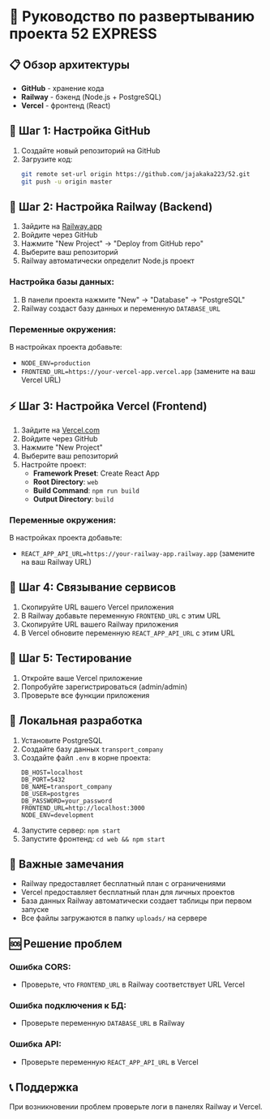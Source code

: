 # 🚀 Руководство по развертыванию проекта 52 EXPRESS

## 📋 Обзор архитектуры

- **GitHub** - хранение кода
- **Railway** - бэкенд (Node.js + PostgreSQL)
- **Vercel** - фронтенд (React)

## 🔧 Шаг 1: Настройка GitHub

1. Создайте новый репозиторий на GitHub
2. Загрузите код:
   ```bash
   git remote set-url origin https://github.com/jajakaka223/52.git
   git push -u origin master
   ```

## 🚂 Шаг 2: Настройка Railway (Backend)

1. Зайдите на [Railway.app](https://railway.app)
2. Войдите через GitHub
3. Нажмите "New Project" → "Deploy from GitHub repo"
4. Выберите ваш репозиторий
5. Railway автоматически определит Node.js проект

### Настройка базы данных:

1. В панели проекта нажмите "New" → "Database" → "PostgreSQL"
2. Railway создаст базу данных и переменную `DATABASE_URL`

### Переменные окружения:

В настройках проекта добавьте:

- `NODE_ENV=production`
- `FRONTEND_URL=https://your-vercel-app.vercel.app` (замените на ваш Vercel URL)

## ⚡ Шаг 3: Настройка Vercel (Frontend)

1. Зайдите на [Vercel.com](https://vercel.com)
2. Войдите через GitHub
3. Нажмите "New Project"
4. Выберите ваш репозиторий
5. Настройте проект:
   - **Framework Preset**: Create React App
   - **Root Directory**: `web`
   - **Build Command**: `npm run build`
   - **Output Directory**: `build`

### Переменные окружения:

В настройках проекта добавьте:

- `REACT_APP_API_URL=https://your-railway-app.railway.app` (замените на ваш Railway URL)

## 🔗 Шаг 4: Связывание сервисов

1. Скопируйте URL вашего Vercel приложения
2. В Railway добавьте переменную `FRONTEND_URL` с этим URL
3. Скопируйте URL вашего Railway приложения
4. В Vercel обновите переменную `REACT_APP_API_URL` с этим URL

## 🧪 Шаг 5: Тестирование

1. Откройте ваше Vercel приложение
2. Попробуйте зарегистрироваться (admin/admin)
3. Проверьте все функции приложения

## 🔧 Локальная разработка

1. Установите PostgreSQL
2. Создайте базу данных `transport_company`
3. Создайте файл `.env` в корне проекта:
   ```env
   DB_HOST=localhost
   DB_PORT=5432
   DB_NAME=transport_company
   DB_USER=postgres
   DB_PASSWORD=your_password
   FRONTEND_URL=http://localhost:3000
   NODE_ENV=development
   ```
4. Запустите сервер: `npm start`
5. Запустите фронтенд: `cd web && npm start`

## 📝 Важные замечания

- Railway предоставляет бесплатный план с ограничениями
- Vercel предоставляет бесплатный план для личных проектов
- База данных Railway автоматически создает таблицы при первом запуске
- Все файлы загружаются в папку `uploads/` на сервере

## 🆘 Решение проблем

### Ошибка CORS:

- Проверьте, что `FRONTEND_URL` в Railway соответствует URL Vercel

### Ошибка подключения к БД:

- Проверьте переменную `DATABASE_URL` в Railway

### Ошибка API:

- Проверьте переменную `REACT_APP_API_URL` в Vercel

## 📞 Поддержка

При возникновении проблем проверьте логи в панелях Railway и Vercel.
